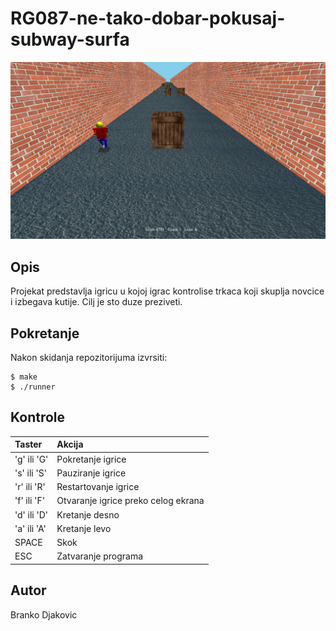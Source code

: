 # RG087-ne-tako-dobar-pokusaj-subway-surfa

![Izgled igrice](/Screenshots/Verzija6slika2.png)

## Opis
Projekat predstavlja igricu u kojoj igrac kontrolise trkaca koji skuplja novcice i izbegava kutije. Cilj je sto duze preziveti.

## Pokretanje
Nakon skidanja repozitorijuma izvrsiti:
```
$ make
$ ./runner
```


## Kontrole
| **Taster** | **Akcija** |
| :--- | :--- |
| 'g' ili 'G' | Pokretanje igrice |
| 's' ili 'S' | Pauziranje igrice |
| 'r' ili 'R' | Restartovanje igrice |
| 'f' ili 'F' | Otvaranje igrice preko celog ekrana |
| 'd' ili 'D'| Kretanje desno |
| 'a' ili 'A' | Kretanje levo |
| SPACE | Skok |
| ESC | Zatvaranje programa |


## Autor
Branko Djakovic
